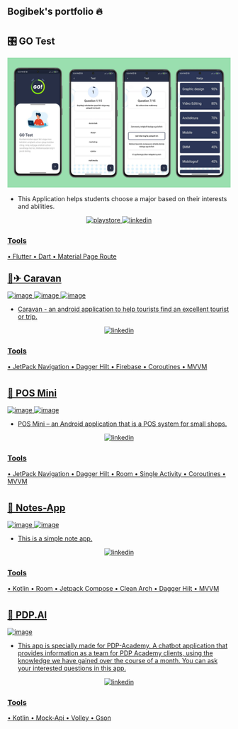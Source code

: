 ## Bogibek's portfolio 🔥

#

## 🎛 GO Test

![image](https://github.com/BogibekDev/Portfolio/raw/main/screenshots/gotest.webp)

* This Application helps students choose a major based on their interests and abilities.

<div align="center">
<a href="https://play.google.com/store/apps/details?id=uz.wairerlab.go_test" target="_blank">
<img src=https://img.shields.io/badge/Google_Play-414141?style=for-the-badge&logo=google-play&logoColor=white alt=playstore style="margin-bottom: 5px;" />
<a href="https://github.com/BogibekDev/GO-Test" target="_blank">
<img src=https://img.shields.io/badge/GitHub-100000?style=for-the-badge&logo=github&logoColor=white alt=linkedin style="margin-bottom: 5px;" />


</div>

### Tools
• Flutter
• Dart
• Material Page Route



## 🧳✈ Caravan

![image](https://user-images.githubusercontent.com/94156864/183857808-850148e7-5982-401c-aacd-5b61f2907cb1.png)
![image](https://user-images.githubusercontent.com/94156864/183857856-6701b676-a51f-48e3-a758-0be97f3621e3.png)
![image](https://user-images.githubusercontent.com/94156864/183857864-41057f4a-672b-440d-8837-87bf05cfd6f2.png)

* Caravan - an android application to help tourists find an excellent tourist or trip.

<div align="center">
<a href="https://github.com/khurshid88/caravan-android" target="_blank">
<img src=https://img.shields.io/badge/GitHub-100000?style=for-the-badge&logo=github&logoColor=white alt=linkedin style="margin-bottom: 5px;" />
</div>

### Tools
• JetPack Navigation
• Dagger Hilt
• Firebase
• Coroutines
• MVVM

#

## 🛒 POS Mini

![image](https://raw.github.com/bogibekdev/POS-mini/master/first.png)
![image](https://raw.github.com/bogibekdev/POS-mini/master/second.png)

* POS Mini – an Android application that is a POS system for small shops.

<div align="center">
<a href="https://github.com/BogibekDev/POS-mini" target="_blank">
<img src=https://img.shields.io/badge/GitHub-100000?style=for-the-badge&logo=github&logoColor=white alt=linkedin style="margin-bottom: 5px;" />
</div>

### Tools
• JetPack Navigation
• Dagger Hilt
• Room
• Single Activity
• Coroutines
• MVVM

#

## 📝 Notes-App

![image](https://raw.github.com/bogibekdev/Notes-App/master/first_screens.png)
![image](https://raw.github.com/bogibekdev/Notes-App/master/second_screen.png)

* This is a simple note app.

<div align="center">
<a href="https://github.com/BogibekDev/Notes-App" target="_blank">
<img src=https://img.shields.io/badge/GitHub-100000?style=for-the-badge&logo=github&logoColor=white alt=linkedin style="margin-bottom: 5px;" />
</div>

### Tools
• Kotlin
• Room
• Jetpack Compose
• Clean Arch
• Dagger Hilt
• MVVM

#

## 🤖 PDP.AI

![image](https://raw.github.com/bogibekdev/PDP.AI/master/first.png)

* This app is specially made for PDP-Academy. A chatbot application that provides information as a team for PDP Academy clients, using the knowledge we have gained over the course of a month. You can ask your interested questions in this app.

<div align="center">
<a href="https://github.com/BogibekDev/PDP.AI" target="_blank">
<img src=https://img.shields.io/badge/GitHub-100000?style=for-the-badge&logo=github&logoColor=white alt=linkedin style="margin-bottom: 5px;" />
</div>

### Tools
• Kotlin
• Mock-Api
• Volley
• Gson
